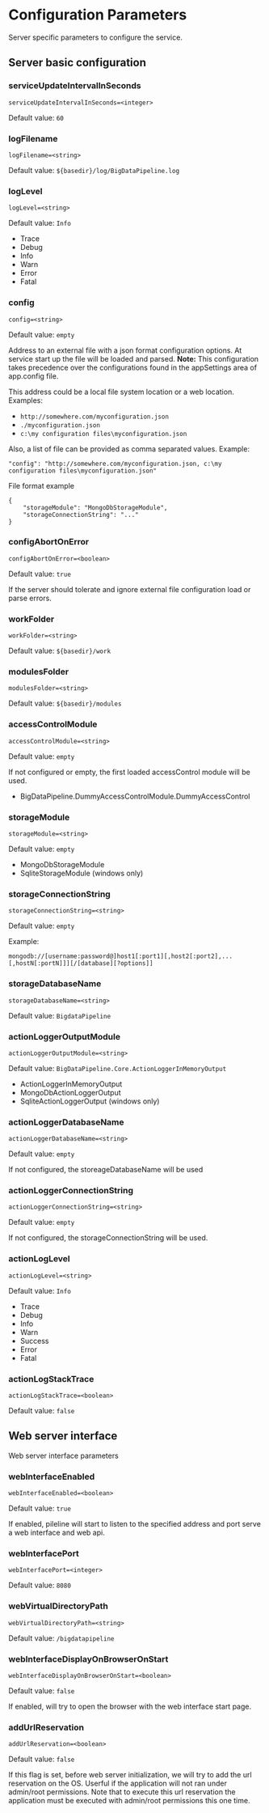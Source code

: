 # Configuration Parameters

Server specific parameters to configure the service.


## Server basic configuration


### serviceUpdateIntervalInSeconds
`serviceUpdateIntervalInSeconds=<integer>`

Default value: `60`


### logFilename
`logFilename=<string>`

Default value: `${basedir}/log/BigDataPipeline.log`


### logLevel
`logLevel=<string>`

Default value: `Info`

* Trace
* Debug
* Info
* Warn
* Error
* Fatal


### config
`config=<string>`

Default value: `empty`


Address to an external file with a json format configuration options. At service start up the file will be loaded and parsed.
**Note:** This configuration takes precedence over the configurations found in the appSettings area of app.config file.

This address could be a local file system location or a web location. Examples:
* `http://somewhere.com/myconfiguration.json`
* `./myconfiguration.json`
* `c:\my configuration files\myconfiguration.json`


Also, a list of file can be provided as comma separated values. Example: 

```
"config": "http://somewhere.com/myconfiguration.json, c:\my configuration files\myconfiguration.json"
```

File format example
```
{
    "storageModule": "MongoDbStorageModule",
    "storageConnectionString": "..."
}
```


### configAbortOnError
`configAbortOnError=<boolean>`

Default value: `true`

If the server should tolerate and ignore external file configuration load or parse errors.


### workFolder
`workFolder=<string>`

Default value: `${basedir}/work`


### modulesFolder
`modulesFolder=<string>`

Default value: `${basedir}/modules`


### accessControlModule
`accessControlModule=<string>`

Default value: `empty`

If not configured or empty, the first loaded accessControl module will be used.

* BigDataPipeline.DummyAccessControlModule.DummyAccessControl


### storageModule
`storageModule=<string>`

Default value: `empty`

* MongoDbStorageModule
* SqliteStorageModule (windows only)


### storageConnectionString
`storageConnectionString=<string>`

Default value: `empty`

Example: 
```
mongodb://[username:password@]host1[:port1][,host2[:port2],...[,hostN[:portN]]][/[database][?options]]
```


### storageDatabaseName
`storageDatabaseName=<string>`

Default value: `BigdataPipeline`


### actionLoggerOutputModule
`actionLoggerOutputModule=<string>`

Default value: `BigDataPipeline.Core.ActionLoggerInMemoryOutput`

* ActionLoggerInMemoryOutput
* MongoDbActionLoggerOutput
* SqliteActionLoggerOutput (windows only)


### actionLoggerDatabaseName
`actionLoggerDatabaseName=<string>`

Default value: `empty`

If not configured, the storeageDatabaseName will be used


### actionLoggerConnectionString
`actionLoggerConnectionString=<string>`

Default value: `empty`

If not configured, the storageConnectionString will be used.


### actionLogLevel
`actionLogLevel=<string>`

Default value: `Info`

* Trace
* Debug
* Info
* Warn
* Success
* Error
* Fatal

### actionLogStackTrace
`actionLogStackTrace=<boolean>`

Default value: `false`


## Web server interface

Web server interface parameters


### webInterfaceEnabled
`webInterfaceEnabled=<boolean>`

Default value: `true`

If enabled, pileline will start to listen to the specified address and port serve a web interface and web api.


### webInterfacePort
`webInterfacePort=<integer>`

Default value: `8080`


### webVirtualDirectoryPath
`webVirtualDirectoryPath=<string>`

Default value: `/bigdatapipeline`


### webInterfaceDisplayOnBrowserOnStart
`webInterfaceDisplayOnBrowserOnStart=<boolean>`

Default value: `false`

If enabled, will try to open the browser with the web interface start page.


### addUrlReservation
`addUrlReservation=<boolean>`

Default value: `false`

If this flag is set, before web server initialization, we will try to add the url reservation on the OS. Userful if the application will not ran under admin/root permissions.
Note that to execute this url reservation the application must be executed with admin/root permissions this one time.

